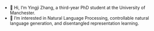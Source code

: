 - 👋 Hi, I’m Yingji Zhang, a third-year PhD student at the University of Manchester.
- 👀 I’m interested in Natural Language Processing, controllable natural language generation, and disentangled representation learning.
<!-- - 🌱 I’m currently learning 
- 💞️ I’m looking to collaborate on ... 
- 📫 How to reach me yingji.zhang@postgrad.manchester.ac.uk
- 🌱 publication: [google scholar](https://scholar.google.com/citations?user=VyfR-JgAAAAJ&hl=en) -->

<!---
SnowYJ/SnowYJ is a ✨ special ✨ repository because its `README.md` (this file) appears on your GitHub profile.
You can click the Preview link to take a look at your changes.
--->
